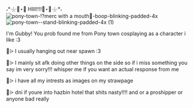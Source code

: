 ˖°𓇼🌊⋆🐚 HIII!!!!🌊⋆🐚𓇼°˖
![pony-town-⁉merc with a mouth💢-boop-blinking-padded-4x](https://github.com/user-attachments/assets/d0e19cbb-f946-43e9-8ec3-be72b45e99f6)
![pony-town--stand-blinking-padded-4x (1)](https://github.com/user-attachments/assets/eb314505-fdca-403a-91a8-62184e395928)

I'm Gubby! You prob found me from Pony town cosplaying as a character i like :3 

🌊⩥ I usually hanging out near spawn :3

🌴⩥ I mainly sit afk doing other things on the side so if i miss something you say im very sorry!!! whisper me if you want an actual response from me

🐬⩥ i have all my intrests as images on my strawpage 

🦀⩥ dni if youre into hazbin hotel that shits nasty!!!! and or a proshipper or anyone bad really 
<!--
**GubbyGoober/GubbyGoober** is a ✨ _special_ ✨ repository because its `README.md` (this file) appears on your GitHub profile.

Here are some ideas to get you started:

- 🔭 I’m currently working on ...
- 🌱 I’m currently learning ...
- 👯 I’m looking to collaborate on ...
- 🤔 I’m looking for help with ...
- 💬 Ask me about ...
- 📫 How to reach me: ...
- 😄 Pronouns: ...
- ⚡ Fun fact: ...
-->
